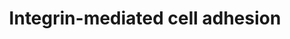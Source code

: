 ---
annotations:
- id: PW:0000286
  parent: signaling pathway
  type: Pathway Ontology
  value: integrin mediated signaling pathway
authors:
- 169.230.77.174
- MaintBot
- Thomas
- Ddigles
- AlexanderPico
- Mkutmon
- DeSl
- Eweitz
description: 'Integrins are receptors that mediate attachment between a cell and the
  tissues surrounding it, which may be other cells or the extracellular matrix (ECM).
  They also play a role in cell signaling and thereby define cellular shape, mobility,
  and regulate the cell cycle.  Source: [[wikipedia:Integrins|Wikipedia]]'
last-edited: 2021-05-11
organisms:
- Mus musculus
redirect_from:
- /index.php/Pathway:WP6
- /instance/WP6
- /instance/WP6_rr116713
revision: r116713
schema-jsonld:
- '@context': https://schema.org/
  '@id': https://wikipathways.github.io/pathways/WP6.html
  '@type': Dataset
  creator:
    '@type': Organization
    name: WikiPathways
  description: 'Integrins are receptors that mediate attachment between a cell and
    the tissues surrounding it, which may be other cells or the extracellular matrix
    (ECM). They also play a role in cell signaling and thereby define cellular shape,
    mobility, and regulate the cell cycle.  Source: [[wikipedia:Integrins|Wikipedia]]'
  keywords:
  - Actn1
  - Akt1
  - Akt2
  - Akt3
  - Araf
  - Arhgef7
  - Bcar1
  - Braf
  - Capn1
  - Capn10
  - Capn11
  - Capn2
  - Capn3
  - Capn5
  - Capn6
  - Capn7
  - Capn9
  - Capns1
  - Cav1
  - Cav2
  - Cav3
  - Cdc42
  - Crk
  - Csk
  - Dock1
  - Fyn
  - Git2
  - Grb2
  - Hras1
  - Ilk
  - Itga1
  - Itga10
  - Itga11
  - Itga2
  - Itga2b
  - Itga3
  - Itga4
  - Itga5
  - Itga6
  - Itga7
  - Itga8
  - Itga9
  - Itgad
  - Itgae
  - Itgal
  - Itgam
  - Itgav
  - Itgax
  - Itgb1
  - Itgb2
  - Itgb3
  - Itgb4
  - Itgb5
  - Itgb6
  - Itgb7
  - Itgb8
  - Map2k1
  - Map2k2
  - Map2k3
  - Map2k5
  - Map2k6
  - Mapk1
  - Mapk10
  - Mapk12
  - Mapk4
  - Mapk6
  - Mapk7
  - Mylk2
  - Myo
  - Pak1
  - Pak2
  - Pak3
  - Pak4
  - Pak6
  - Pdpk1
  - Pik3r2
  - Ptk2
  - Pxn
  - Rac1
  - Rac2
  - Rac3
  - Raf1
  - Rap1a
  - Rap1b
  - Rapgef1
  - Rho
  - Rock1
  - Rock2
  - Sepp1
  - Shc1
  - Shc3
  - Sorbs1
  - Sos1
  - Src
  - Tln1
  - Tns1
  - Vasp
  - Vav2
  - Vav3
  - Vcl
  - Zyx
  license: CC0
  name: Integrin-mediated cell adhesion
seo: CreativeWork
title: Integrin-mediated cell adhesion
wpid: WP6
---